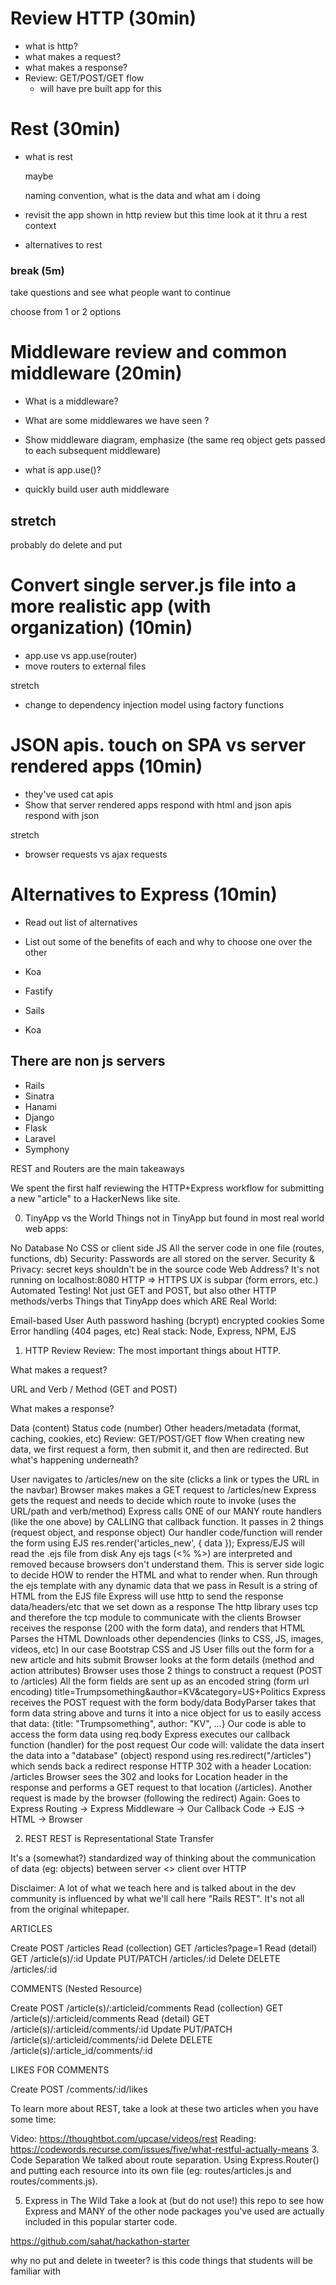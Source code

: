 # Review HTTP (30min)
- what is http?
- what makes a request?
- what makes a response?
- Review: GET/POST/GET flow
  - will have pre built app for this

# Rest (30min)
- what is rest
  <!-- - Rails rest vs true rest --> maybe
  naming convention, what is the data and what am i doing

- revisit the app shown in http review but this time look at it thru a rest context

- alternatives to rest
<!-- - give rest white paper -->

### break (5m)

take questions and see what people want to continue

choose from 1 or 2 options 

# Middleware review and common middleware (20min)

- What is a middleware?
- What are some middlewares we have seen ?
- Show middleware diagram, emphasize (the same req object gets passed to each subsequent middleware)

- what is app.use()?
- quickly build user auth middleware

stretch 
- 

probably do delete and put 

# Convert single server.js file into a more realistic app (with organization) (10min)
- app.use vs app.use(router)
- move routers to external files

stretch
- change to dependency injection model using factory functions


# JSON apis. touch on SPA vs server rendered apps (10min)
- they've used cat apis
- Show that server rendered apps respond with html and json apis respond with json

stretch 
- browser requests vs ajax requests 

# Alternatives to Express (10min)
- Read out list of alternatives
- List out some of the benefits of each and why to choose one over the other

- Koa
- Fastify
- Sails
- Koa

## There are non js servers

- Rails 
- Sinatra
- Hanami
- Django 
- Flask
- Laravel
- Symphony

REST and Routers are the main takeaways


We spent the first half reviewing the HTTP+Express workflow for submitting a new "article" to a HackerNews like site.

0. TinyApp vs the World
Things not in TinyApp but found in most real world web apps:

No Database
No CSS or client side JS
All the server code in one file (routes, functions, db)
Security: Passwords are all stored on the server.
Security & Privacy: secret keys shouldn't be in the source code
Web Address? It's not running on localhost:8080
HTTP => HTTPS
UX is subpar (form errors, etc.)
Automated Testing!
Not just GET and POST, but also other HTTP methods/verbs
Things that TinyApp does which ARE Real World:

Email-based User Auth
password hashing (bcrypt)
encrypted cookies
Some Error handling (404 pages, etc)
Real stack: Node, Express, NPM, EJS


1. HTTP Review
Review: The most important things about HTTP.

What makes a request?

URL and Verb / Method (GET and POST)

What makes a response?

Data (content)
Status code (number)
Other headers/metadata (format, caching, cookies, etc)
Review: GET/POST/GET flow
When creating new data, we first request a form, then submit it, and then are redirected. But what's happening underneath?

User navigates to /articles/new on the site (clicks a link or types the URL in the navbar)
Browser makes makes a GET request to /articles/new
Express gets the request and needs to decide which route to invoke (uses the URL/path and verb/method)
Express calls ONE of our MANY route handlers (like the one above) by CALLING that callback function. It passes in 2 things (request object, and response object)
Our handler code/function will render the form using EJS
res.render('articles_new', { data });
Express/EJS will read the .ejs file from disk
Any ejs tags (<% %>) are interpreted and removed because browsers don't understand them. This is server side logic to decide HOW to render the HTML and what to render when.
Run through the ejs template with any dynamic data that we pass in
Result is a string of HTML from the EJS file
Express will use http to send the response data/headers/etc that we set down as a response
The http library uses tcp and therefore the tcp module to communicate with the clients
Browser receives the response (200 with the form data), and renders that HTML
Parses the HTML
Downloads other dependencies (links to CSS, JS, images, videos, etc)
In our case Bootstrap CSS and JS
User fills out the form for a new article and hits submit
Browser looks at the form details (method and action attributes)
Browser uses those 2 things to construct a request (POST to /articles)
All the form fields are sent up as an encoded string (form url encoding)
title=Trumpsomething&author=KV&category=US+Politics
Express receives the POST request with the form body/data
BodyParser takes that form data string above and turns it into a nice object for us to easily access that data: {title: "Trumpsomething", author: "KV", ...}
Our code is able to access the form data using req.body
Express executes our callback function (handler) for the post request
Our code will:
validate the data
insert the data into a "database" (object)
respond using res.redirect("/articles") which sends back a redirect response
HTTP 302 with a header Location: /articles
Browser sees the 302 and looks for Location header in the response and performs a GET request to that location (/articles).
Another request is made by the browser (following the redirect)
Again: Goes to Express Routing -> Express Middleware -> Our Callback Code -> EJS -> HTML -> Browser


2. REST
REST is Representational State Transfer

It's a (somewhat?) standardized way of thinking about the communication of data (eg: objects) between server <> client over HTTP

Disclaimer: A lot of what we teach here and is talked about in the dev community is influenced by what we'll call here "Rails REST". It's not all from the original whitepaper.

ARTICLES

Create POST /articles
Read (collection) GET /articles?page=1
Read (detail) GET /article(s)/:id
Update PUT/PATCH /articles/:id
Delete DELETE /articles/:id

COMMENTS (Nested Resource)

Create POST /article(s)/:articleid/comments
Read (collection) GET /article(s)/:articleid/comments
Read (detail) GET /article(s)/:articleid/comments/:id
Update PUT/PATCH /article(s)/:articleid/comments/:id
Delete DELETE /article(s)/:article_id/comments/:id

LIKES FOR COMMENTS

Create POST /comments/:id/likes

To learn more about REST, take a look at these two articles when you have some time:

Video: https://thoughtbot.com/upcase/videos/rest
Reading: https://codewords.recurse.com/issues/five/what-restful-actually-means
3. Code Separation
We talked about route separation. Using Express.Router() and putting each resource into its own file (eg: routes/articles.js and routes/comments.js).

5. Express in The Wild
Take a look at (but do not use!) this repo to see how Express and MANY of the other node packages you've used are actually included in this popular starter code.

https://github.com/sahat/hackathon-starter


why no put and delete in tweeter?
is this code things that students will be familiar with 
